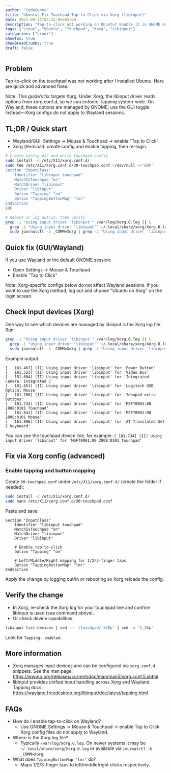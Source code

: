 ```yaml
---
author: "CodeGenos"
title: "Ubuntu: Fix Touchpad Tap-to-Click via Xorg (libinput)"
date: 2023-08-11T07:32:05+03:00
description: "Tap-to-click not working on Ubuntu? Enable it in GNOME or with an Xorg libinput config (30-touchpad.conf). Steps, commands, and verification."
tags: ["Linux", "Ubuntu", "Touchpad", "Xorg", "Libinput"]
categories: ["Linux"]
ShowToc: true
ShowBreadCrumbs: true
draft: false
---
```


## Problem
Tap-to-click on the touchpad was not working after I installed Ubuntu. Here are quick and advanced fixes.

Note: This guide’s fix targets Xorg. Under Xorg, the libinput driver reads options from xorg.conf.d, so we can enforce Tapping system-wide. On Wayland, these options are managed by GNOME; use the GUI toggle instead—Xorg configs do not apply to Wayland sessions.

## TL;DR / Quick start
- Wayland/GUI: Settings → Mouse & Touchpad → enable "Tap to Click".
- Xorg (terminal): create config and enable tapping, then re-login.

```bash
# Create config dir and write touchpad config
sudo install -d /etc/X11/xorg.conf.d/
sudo tee /etc/X11/xorg.conf.d/30-touchpad.conf >/dev/null <<'EOF'
Section "InputClass"
    Identifier "libinput touchpad"
    MatchIsTouchpad "on"
    MatchDriver "libinput"
    Driver "libinput"
    Option "Tapping" "on"
    Option "TappingButtonMap" "lmr"
EndSection
EOF

# Reboot or log out/in, then verify
grep -i "Using input driver 'libinput'" /var/log/Xorg.0.log || \
  grep -i "Using input driver 'libinput'" ~/.local/share/xorg/Xorg.0.log || \
  sudo journalctl -b _COMM=Xorg | grep -i "Using input driver 'libinput'"
```

## Quick fix (GUI/Wayland)
If you use Wayland or the default GNOME session:
- Open Settings → Mouse & Touchpad
- Enable "Tap to Click"

Note: Xorg-specific configs below do not affect Wayland sessions. If you want to use the Xorg method, log out and choose "Ubuntu on Xorg" on the login screen.

## Check input devices (Xorg)
One way to see which devices are managed by libinput is the Xorg log file. Run:

```bash
grep -i "Using input driver 'libinput'" /var/log/Xorg.0.log || \
  grep -i "Using input driver 'libinput'" ~/.local/share/xorg/Xorg.0.log || \
  sudo journalctl -b _COMM=Xorg | grep -i "Using input driver 'libinput'"
```

Example output:

```
[   181.467] (II) Using input driver 'libinput' for 'Power Button'
[   181.523] (II) Using input driver 'libinput' for 'Video Bus'
[   181.604] (II) Using input driver 'libinput' for 'Integrated Camera: Integrated C'
[   181.651] (II) Using input driver 'libinput' for 'Logitech USB Optical Mouse'
[   181.700] (II) Using input driver 'libinput' for 'Ideapad extra buttons'
[   181.734] (II) Using input driver 'libinput' for 'MSFT0001:00 2808:0101 Touchpad'
[   181.841] (II) Using input driver 'libinput' for 'MSFT0001:00 2808:0101 Mouse'
[   181.896] (II) Using input driver 'libinput' for 'AT Translated Set 2 keyboard'
```

You can see the touchpad device line, for example:
`[ 181.734] (II) Using input driver 'libinput' for 'MSFT0001:00 2808:0101 Touchpad'`

## Fix via Xorg config (advanced)
### Enable tapping and button mapping
Create `30-touchpad.conf` under `/etc/X11/xorg.conf.d/` (create the folder if needed):

```bash
sudo install -d /etc/X11/xorg.conf.d/
sudo nano /etc/X11/xorg.conf.d/30-touchpad.conf
```

Paste and save:

```
Section "InputClass"
    Identifier "libinput touchpad"
    MatchIsTouchpad "on"
    MatchDriver "libinput"
    Driver "libinput"

    # Enable tap-to-click
    Option "Tapping" "on"

    # Left/Middle/Right mapping for 1/2/3-finger taps
    Option "TappingButtonMap" "lmr"
EndSection
```

Apply the change by logging out/in or rebooting so Xorg reloads the config.

## Verify the change
- In Xorg, re-check the Xorg log for your touchpad line and confirm libinput is used (see command above).
- Or check device capabilities:

```bash
libinput list-devices | sed -n '/touchpad/,+20p' | sed -n '1,20p'
```

Look for `Tapping: enabled`.

## More information
- Xorg manages input devices and can be configured via `xorg.conf.d` snippets. See the man page: https://www.x.org/releases/current/doc/man/man5/xorg.conf.5.xhtml
- libinput provides unified input handling across Xorg and Wayland. Tapping docs: https://wayland.freedesktop.org/libinput/doc/latest/tapping.html

## FAQs
- How do I enable tap-to-click on Wayland?
  - Use GNOME Settings → Mouse & Touchpad → enable Tap to Click. Xorg config files do not apply to Wayland.
- Where is the Xorg log file?
  - Typically `/var/log/Xorg.0.log`. On newer systems it may be `~/.local/share/xorg/Xorg.0.log` or available via `journalctl -b _COMM=Xorg`.
- What does `TappingButtonMap "lmr"` do?
  - Maps 1/2/3-finger taps to left/middle/right clicks respectively.